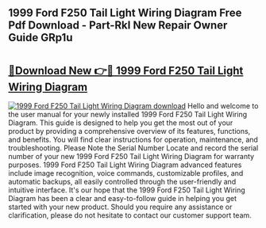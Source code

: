 ## 1999 Ford F250 Tail Light Wiring Diagram Free Pdf Download - Part-RkI New Repair Owner Guide GRp1u

# <h2><a href="http://dfm4h7l.blite.top/?on=1999+Ford+F250+Tail+Light+Wiring+Diagram">🔗Download New 👉🔴 1999 Ford F250 Tail Light Wiring Diagram</a></h2>

[![1999 Ford F250 Tail Light Wiring Diagram download](https://i.imgur.com/lujVjoI.png)](http://dfm4h7l.blite.top/?on=1999+Ford+F250+Tail+Light+Wiring+Diagram)
Hello and welcome to the user manual for your newly installed 1999 Ford F250 Tail Light Wiring Diagram. This guide is designed to help you get the most out of your product by providing a comprehensive overview of its features, functions, and benefits. You will find clear instructions for operation, maintenance, and troubleshooting. Please Note the Serial Number Locate and record the serial number of your new 1999 Ford F250 Tail Light Wiring Diagram for warranty purposes. 1999 Ford F250 Tail Light Wiring Diagram advanced features include image recognition, voice commands, customizable profiles, and automatic backups, all easily controlled through the user-friendly and intuitive interface. It's our hope that the 1999 Ford F250 Tail Light Wiring Diagram has been a clear and easy-to-follow guide in helping you get started with your new product. Should you require any assistance or clarification, please do not hesitate to contact our customer support team.
